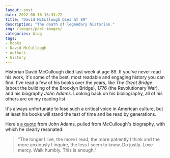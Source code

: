 ```yaml
---
layout: post
date: 2022-08-16 16:33:22
title: "David McCullough Dies at 89"
description: "The death of legendary historian."
img: /images/post-images/
categories: blog
tags:
- books
- David McCullough
- authors
- history
---
```


Historian David McCullough died last week at age 89. If you've never read his work, it's some of the best, most readable and engaging history you can find. I've read a few of his books over the years, like _The Great Bridge_ (about the building of the Brooklyn Bridge), _1776_ (the Revolutionary War), and his biography _John Adams_. Looking back on his bibliography, all of his others are on my reading list.

It's always unfortunate to lose such a critical voice in American culture, but at least his books will stand the test of time and be read by generations.

Here's [a quote](https://founders.archives.gov/documents/Adams/99-03-02-3755 "From John Adams to Caroline Amelia Smith De Windt, 24 January 1820") from John Adams, pulled from McCullough's biography, with which he clearly resonated:

> "The longer I live, the more I read, the more patiently I think and the more anxiously I inquire, the less I seem to know. Do justly. Love mercy. Walk humbly. This is enough."
